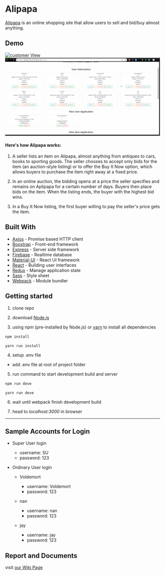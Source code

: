 # Alipapa

[Alipapa](https://alipapa-buy.herokuapp.com/) is an online shopping site that allow users to sell and bid/buy almost anything.

## Demo

<img src='./gif_demo/customer_view.gif' alt='customer View' />
<img src='./gif_demo/SU_view.gif' alt='SU View' />


#### Here's how Alipapa works:

1. A seller lists an item on Alipapa, almost anything from antiques to cars, books to sporting goods. The seller chooses to accept only bids for the item (an auction-style listing) or to offer the Buy It Now option, which allows buyers to purchase the item right away at a fixed price.

2. In an online auction, the bidding opens at a price the seller specifies and remains on Aplipapa for a certain number of days. Buyers then place bids on the item. When the listing ends, the buyer with the highest bid wins.

3. In a Buy It Now listing, the first buyer willing to pay the seller's price gets the item.

## Built With

+ [Axios](https://github.com/axios/axios) - Promise based HTTP client
+ [Boostrap](https://getbootstrap.com/) - Front-end framework
+ [Express](https://expressjs.com/) - Server side framework
+ [Firebase](https://firebase.google.com/) - Realtime database
+ [Material-UI](https://material-ui.com/) - React UI framework
+ [React](https://reactjs.org/) - Building user interfaces
+ [Redux](https://redux.js.org/) - Manage application state
+ [Sass](https://sass-lang.com/) - Style sheet
+ [Webpack](https://webpack.js.org/) - Module bundler

## Getting started

1. clone repo

2. download [Node.js](https://nodejs.org/en/download/)

3. using npm (pre-installed by Node.js) or [yarn](https://yarnpkg.com/en/docs/install) to install all dependencies

```
npm install
```

```
yarn run install
```

4. setup .env file

- add .env file at root of project folder

5. run command to start development build and server

```
npm run deve
```

```
yarn run deve
```

6. wait until webpack finish development build 

7. head to _localhost:3000_ in browser

---

## Sample Accounts for Login

- Super User login

  - username: SU
  - password: 123

- Ordinary User login

  - Voldemort

    - username: Voldemort
    - password: 123

  - nan

    - username: nan
    - password: 123

  - jay
    - username: jay
    - password: 123

## Report and Documents

visit [our Wiki Page](https://github.com/JiejayLan/CSC322_group_project/wiki/Documents) 






